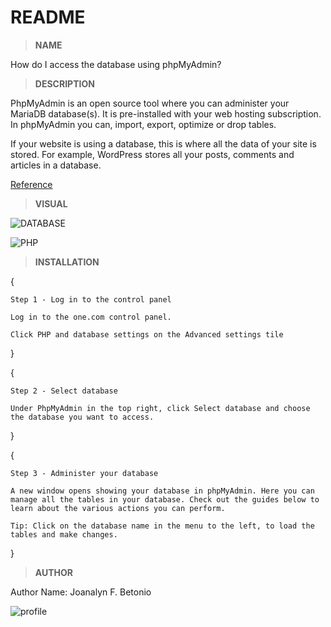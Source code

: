  # README

 > **NAME**

How do I access the database using phpMyAdmin?

 > **DESCRIPTION**

PhpMyAdmin is an open source tool where you can administer your MariaDB database(s). It is pre-installed with your web hosting subscription. In phpMyAdmin you can, import, export, optimize or drop tables.

If your website is using a database, this is where all the data of your site is stored. For example, WordPress stores all your posts, comments and articles in a database.

[Reference](https://help.one.com/hc/en-us/articles/115005585509-How-do-I-access-the-database-using-phpMyAdmin-)


  > **VISUAL**

![DATABASE](https://help.one.com/hc/article_attachments/360012325978/cp-php-database-settings.png)

![PHP](https://help.one.com/hc/article_attachments/360012325998/click-database-name.png)

  > **INSTALLATION**

{

    Step 1 - Log in to the control panel
    
    Log in to the one.com control panel.

    Click PHP and database settings on the Advanced settings tile
}

{

    Step 2 - Select database
    
    Under PhpMyAdmin in the top right, click Select database and choose the database you want to access.
}

{

    Step 3 - Administer your database
    
    A new window opens showing your database in phpMyAdmin. Here you can manage all the tables in your database. Check out the guides below to learn about the various actions you can perform.

    Tip: Click on the database name in the menu to the left, to load the tables and make changes.
}
> **AUTHOR**

Author Name: Joanalyn F. Betonio

![profile](https://user-images.githubusercontent.com/73054859/143473287-77e7e6fd-2e51-4f07-bfe6-8431307c9036.jpg)
